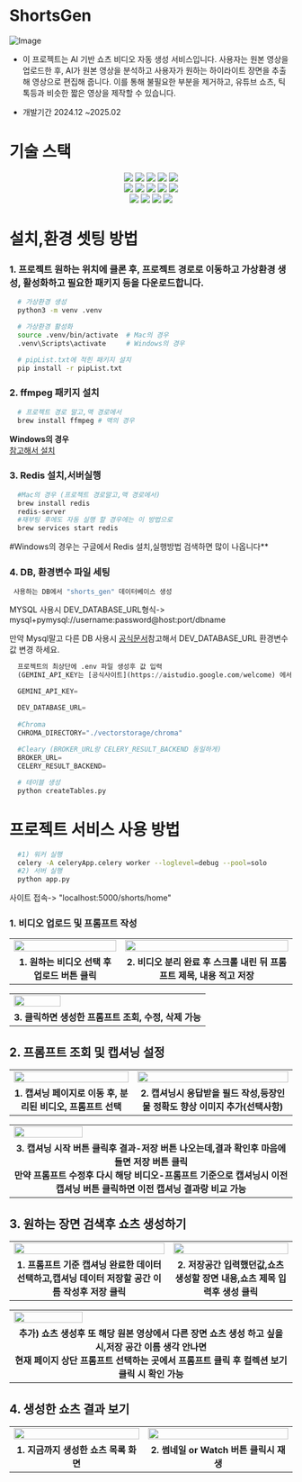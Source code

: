 # ShortsGen
![Image](https://github.com/user-attachments/assets/60baf722-1a10-41c1-aea5-6073644d4d17)

+ 이 프로젝트는 AI 기반 쇼츠 비디오 자동 생성 서비스입니다.
사용자는 원본 영상을 업로드한 후, AI가 원본 영상을 분석하고 사용자가 원하는 하이라이트 장면을 추출해 영상으로 편집해 줍니다.
이를 통해 불필요한 부분을 제거하고, 유튜브 쇼츠, 틱톡등과 비슷한 짧은 영상을 제작할 수 있습니다.

+ 개발기간 2024.12 ~2025.02

  
# 기술 스택
<div align=center> 
 <img src="https://img.shields.io/badge/googlegemini-8E75B2?style=for-the-badge&logo=googlegemini&logoColor=white">
 <img src="https://img.shields.io/badge/python-3776AB?style=for-the-badge&logo=python&logoColor=white">
 <img src="https://img.shields.io/badge/flask-000000?style=for-the-badge&logo=flask&logoColor=white">
 <img src="https://img.shields.io/badge/celery-37814A?style=for-the-badge&logo=celery&logoColor=white">
 <img src="https://img.shields.io/badge/langchain-1C3C3C?style=for-the-badge&logo=langchain&logoColor=white">
  <br>

 <img src="https://img.shields.io/badge/sqlalchemy-D71F00?style=for-the-badge&logo=sqlalchemy&logoColor=white">
 <img src="https://img.shields.io/badge/mysql-4479A1?style=for-the-badge&logo=mysql&logoColor=white">
 <img src="https://img.shields.io/badge/redis-FF4438?style=for-the-badge&logo=redis&logoColor=white">
 <img src="https://img.shields.io/badge/swagger-85EA2D?style=for-the-badge&logo=swagger&logoColor=white">
 <img src="https://img.shields.io/badge/docker-2496ED?style=for-the-badge&logo=docker&logoColor=white">
  <br>
  
 <img src="https://img.shields.io/badge/ffmpeg-007808?style=for-the-badge&logo=ffmpeg&logoColor=white">
 <img src="https://img.shields.io/badge/html5-E34F26?style=for-the-badge&logo=html5&logoColor=white">
 <img src="https://img.shields.io/badge/css-663399?style=for-the-badge&logo=css&logoColor=white">
 <img src="https://img.shields.io/badge/javascript-F7DF1E?style=for-the-badge&logo=javascript&logoColor=white">
  <br>
</div>


# 설치,환경 셋팅 방법
### 1. 프로젝트 원하는 위치에 클론 후, 프로젝트 경로로 이동하고 가상환경 생성, 활성화하고 필요한 패키지 등을 다운로드합니다.

  ```bash
    # 가상환경 생성
    python3 -m venv .venv
  ```

  ```bash
    # 가상환경 활성화
    source .venv/bin/activate  # Mac의 경우
    .venv\Scripts\activate     # Windows의 경우
  ```

  ```bash
    # pipList.txt에 적힌 패키지 설치
    pip install -r pipList.txt
  ```

### 2. ffmpeg 패키지 설치

  ```bash
    # 프로젝트 경로 말고,맥 경로에서
    brew install ffmpeg # 맥의 경우
  ```

  **Windows의 경우**  
  [참고해서 설치](https://kolin136.tistory.com/174)

### 3. Redis 설치,서버실행

  ```bash
    #Mac의 경우 (프로젝트 경로말고,맥 경로에서)
    brew install redis
    redis-server
    #재부팅 후에도 자동 실행 할 경우에는 이 방법으로
    brew services start redis 
  ```
  #Windows의 경우는 구글에서 Redis 설치,실행방법 검색하면 많이 나옵니다**

### 4. DB, 환경변수 파일 세팅

  ```bash
   사용하는 DB에서 "shorts_gen" 데이터베이스 생성
  ```
  MYSQL 사용시 DEV_DATABASE_URL형식-> mysql+pymysql://username:password@host:port/dbname

  
  만약 Mysql말고 다른 DB 사용시 [공식문서](https://docs.sqlalchemy.org/en/20/core/engines.html)참고해서 DEV_DATABASE_URL 환경변수값 변경 하세요.
  
  ```python
    프로젝트의 최상단에 .env 파일 생성후 값 입력
    (GEMINI_API_KEY는 [공식사이트](https://aistudio.google.com/welcome) 에서 API_KEY 발급 받으세요)
  
    GEMINI_API_KEY= 

    DEV_DATABASE_URL=
    
    #Chroma
    CHROMA_DIRECTORY="./vectorstorage/chroma"
    
    #Cleary (BROKER_URL랑 CELERY_RESULT_BACKEND 동일하게)
    BROKER_URL= 
    CELERY_RESULT_BACKEND= 
  ```

  ```bash
    # 테이블 생성
    python createTables.py
  ```
  
# 프로젝트 서비스 사용 방법

  ```bash
    #1) 워커 실행
    celery -A celeryApp.celery worker --loglevel=debug --pool=solo
    #2) 서버 실행
    python app.py
  ```

  사이트 접속-> "localhost:5000/shorts/home"


### 1. 비디오 업로드 및 프롬프트 작성 

<table>
  <tr>
    <td><img src="https://github.com/user-attachments/assets/376b1c1f-5909-43c1-abc3-7c28fdd75c17" width="100%"></td>
    <td><img src="https://github.com/user-attachments/assets/2c92e3ae-2da8-447c-90aa-6756ac2ae522" width="100%"></td>
  </tr>
  <tr>
    <td align="center"><b>1. 원하는 비디오 선택 후 업로드 버튼 클릭</b></td>
    <td align="center"><b>2. 비디오 분리 완료 후 스크롤 내린 뒤 프롬프트 제목, 내용 적고 저장</b></td>
  </tr>
</table>
<table>
  <tr>
    <td><img src="https://github.com/user-attachments/assets/3a2a19c7-948a-4542-89c1-fd85a2cb5e26" width="50%"></td>
  </tr>
  <tr>
    <td align="center"><b>3. 클릭하면 생성한 프롬프트 조회, 수정, 삭제 가능</b></td>
  </tr>
</table>

## 2. 프롬프트 조회 및 캡셔닝 설정

<table>
  <tr>
    <td><img src="https://github.com/user-attachments/assets/1b1dec2b-f228-4ab2-a8a5-eb52c43647d0" width="100%"></td>
    <td><img src="https://github.com/user-attachments/assets/e17d297b-ff7f-41c0-871b-9b2d30f61bd9" width="100%"></td>
  </tr>
  <tr>
    <td align="center"><b>1. 캡셔닝 페이지로 이동 후, 분리된 비디오, 프롬프트 선택</b></td>
    <td align="center"><b>2. 캡셔닝시 응답받을 필드 작성,등장인물 정확도 향상 이미지 추가(선택사항)</b></td>
  </tr>
</table>

<table>
  <tr>
    <td><img src="https://github.com/user-attachments/assets/af2dbf3f-0f53-48a5-836e-17b7d29837b7" width="50%"></td>
  </tr>
  <tr>
    <td align="center"><b>3. 캡셔닝 시작 버튼 클릭후 결과-저장 버튼 나오는데,결과 확인후 마음에 들면 저장 버튼 클릭<br>
                             만약 프롬프트 수정후 다시 해당 비디오-프롬프트 기준으로 캡셔닝시 이전 캡셔닝 버튼 클릭하면 이전 캡셔닝 결과랑 비교 가능</b></td>
  </tr>
</table>

## 3. 원하는 장면 검색후 쇼츠 생성하기

<table>
  <tr>
    <td><img src="https://github.com/user-attachments/assets/57ce6e45-7725-4227-8fb8-787c94f542a6" width="100%"></td>
    <td><img src="https://github.com/user-attachments/assets/903ca2e4-5081-41f8-a5ea-618e45998a4c"  width="100%"></td>
  </tr>
  <tr>
    <td align="center"><b>1. 프롬프트 기준 캡셔닝 완료한 데이터 선택하고,캡셔닝 데이터 저장할 공간 이름 작성후 저장 클릭</b></td>
    <td align="center"><b>2. 저장공간 입력했던값,쇼츠 생성할 장면 내용,쇼츠 제목 입력후 생성 클릭</b></td>
  </tr>
</table>
<table>
  <tr>
    <td><img src="https://github.com/user-attachments/assets/639ea4fc-def1-4906-9791-38a94440cd41" width="50%"></td>
  </tr>
  <tr>
    <td align="center"><b>추가) 쇼츠 생성후 또 해당 원본 영상에서 다른 장면 쇼츠 생성 하고 싶을시,저장 공간 이름 생각 안나면 <br>
                         현재 페이지 상단 프롬프트 선택하는 곳에서 프롬프트 클릭 후 컬렉션 보기 클릭 시 확인 가능 </b></td>
  </tr>
</table>

## 4. 생성한 쇼츠 결과 보기
<table>
  <tr>
    <td><img src="https://github.com/user-attachments/assets/b5770c59-f010-4674-9eec-b9f4a9c93790" width="100%"></td>
    <td><img src="https://github.com/user-attachments/assets/d327be1a-d600-49b1-b1ef-95466b585646"  width="100%"></td>
  </tr>
  <tr>
    <td align="center"><b>1. 지금까지 생성한 쇼츠 목록 화면</b></td>
    <td align="center"><b>2. 썸네일 or Watch 버튼 클릭시 재생</b></td>
  </tr>
</table>




    
